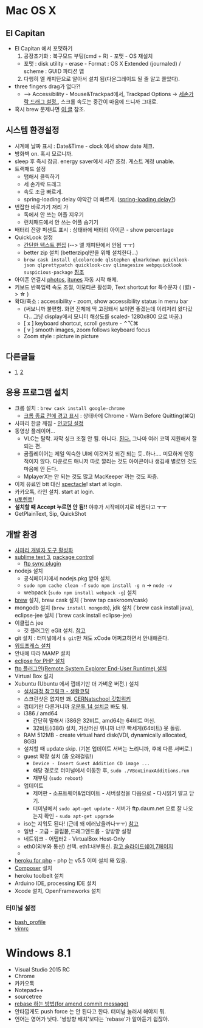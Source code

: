 # Mac OS X

## El Capitan
* El Capitan 에서 포맷하기
  1. 공장초기화 : 복구모드 부팅(cmd + R) - 포맷 - OS 재설치
    * 포맷 : disk utility - erase - Format : OS X Extended (journaled) / scheme : GUID 파티션 맵
  2. 다행히 엘 캐피탄으로 알아서 설치 됨(다운그레이드 될 줄 알고 쫄았다).
* three fingers drag가 없다?!
  * --> Accessibility - Mouse&Trackpad에서, Trackpad Options -> [세손가락 드래그 설정.](http://www.idownloadblog.com/2015/06/25/three-finger-drag-gesture-os-x-el-capitan/), 스크롤 속도는 중간이 마음에 드니까 그대로.
* 혹시 brew 문제나면 [이 글](http://www.hacksparrow.com/os-x-el-capitan-screwed-up-ruby-gems-and-how-to-fix-it.html) 참조.

## 시스템 환경설정
* 시계에 날짜 표시 : Date&Time - clock 에서 show date 체크.
* 방화벽 on. 혹시 모르니까.
* sleep 후 즉시 잠금. energy saver에서 시간 조정. 게스트 계정 unable.
* 트랙패드 설정
  * 탭해서 클릭하기
  * 세 손가락 드래그
  * 속도 조금 빠르게.
  * spring-loading delay 야악간 더 빠르게. ([spring-loading delay?](https://www.youtube.com/watch?v=uwNt6UOeNA0))
* 번잡한 바로가기 저리 가
   * 독에서 안 쓰는 어플 지우기
   * 런치패드에서 안 쓰는 어플 숨기기
* 배터리 잔량 퍼센트 표시 : 상태바에 배터리 아이콘 - show percentage
* QuickLook 설정
  * [간단한 텍스트 편집](http://macnews.tistory.com/127) (--> 엘 캐피탄에서 안됨 ㅜㅜ)
  * better zip 설치 (betterzipql만을 위해 설치한다...)
  * `brew cask install qlcolorcode qlstephen qlmarkdown quicklook-json qlprettypatch quicklook-csv qlimagesize webpquicklook suspicious-package` [참조](https://github.com/sindresorhus/quick-look-plugins)
* 아이폰 연결시 [photos](http://osxdaily.com/2015/05/31/stop-photos-opening-automatically-mac-os-x/), [itunes](http://www.guidingtech.com/39399/stop-itunes-auto-launch/) 자동 시작 해제.
* 키보드 반복입력 속도 조절, 이모티콘 활성화, Text shortcut for 특수문자 ( (별) -> ☆ ) 
* 확대/축소 : accessibility - zoom, show accessibility status in menu bar
  * (써보니까 불편함. 화면 전체에 딱 고정돼서 보이면 좋겠는데 이리저리 왔다갔다.. 그냥 display에서 모니터 해상도를 scaled- 1280x800 으로 바꿈.)
  * [ x ] keyboard shortcut, scroll gesture - ⌃⌥⌘
  * [ v ] smooth images, zoom follows keyboard focus
  * Zoom style : picture in picture

## 다른글들
* [1](http://blog.doortts.com/286), [2](https://gist.github.com/DenisIzmaylov/8c9b783dfe8ddc533693)

## 응용 프로그램 설치
* 크롬 설치 : `brew cask install google-chrome`
  * [크롬 종료 전에 경고 표시](https://support.google.com/chrome/answer/95631?hl=ko) : 상태바에 Chrome - Warn Before Quitting(⌘Q)
* 사파리 한글 깨짐 - [인코딩 설정](https://discussionskorea.apple.com/thread/6658?start=0&tstart=0)
* 동영상 플레이어...
  * VLC는 탈락. 자막 싱크 조절 안 됨. 아니다. [된다.](http://www.clien.net/cs2/bbs/board.php?bo_table=cm_mac&wr_id=191748&page=) 그나마 여러 코덱 지원해서 잘 되는 편.
  * 곰플레이어는 제일 익숙한 UI에 이것저것 되긴 되는 듯..하나.... 미묘하게 안정적이지 않다. 다운로드 매니저 따로 깔리는 것도 아이콘이나 생김새 별로인 것도 마음에 안 든다.
  * MplayerX는 안 되는 것도 많고 MacKeeper 까는 것도 짜증.
* 이제 유료인 btt 대신 [spectacle](https://github.com/eczarny/spectacle)! start at login.
* 카카오톡, 라인 설치. start at login.
* [u토렌트](http://www.utorrent.com/intl/ko/)!
 * **설치할 때 Accept 누르면 안 됨!!** 야후가 시작페이지로 바뀐다고 ㅜㅜ
* GetPlainText, Sip, QuickShot

## 개발 환경
* [사파리 개발자 도구 활성화](http://macs.about.com/od/usingyourmac/qt/safaridevelop.htm)
* [sublime text 3](http://www.sublimetext.com/3), [package control](https://packagecontrol.io/installation)
  * [ftp sync plugin](http://blog.readiz.com/46#.VfBvZmSqqko)
* nodejs 설치
  * 공식페이지에서 nodejs.pkg 받아 설치.
  * `sudo npm cache clean -f` `sudo npm install -g n` -> `node -v`
  * webpack (`sudo npm install webpack -g`) 설치
* [brew](http://brew.sh) 설치, brew cask 설치 (`brew tap caskroom/cask)
* mongodb 설치 (`brew install mongodb`), jdk 설치 (`brew cask install java), eclipse-jee 설치 ('brew cask install eclipse-jee)
* 이클립스 jee
  * 깃 플러그인 eGit 설치. [참고](http://itmir.tistory.com/461)
* git 설치 : 터미널에서 `$ git`만 쳐도 xCode 어쩌고하면서 안내해준다.
* [워드프레스 설치](https://ko.wordpress.org/2014/01/01/mamp를-사용해서-내-컴퓨터에-워드프레스-설치하기/)
 * 안내에 따라 MAMP 설치
* [eclipse for PHP 설치](http://www.eclipse.org/downloads/packages/eclipse-php-developers/marsr)
 * [ftp 플러그인(Remote System Explorer End-User Runtime) 설치](http://pseg.or.kr/pseg/infouse/3105)
* Virtual Box 설치
* Xubuntu (Ubuntu 에서 껍데기만 더 가벼운 버전.) 설치
  * [설치과정 참고링크 - 생활코딩](https://opentutorials.org/course/488/2601)
  * 스크린샷은 없지만 꽤. [CERNatschool 깃헙위키](https://github.com/CERNatschool/getting-started/wiki/Creating-a-Xubuntu-14.04-Virtual-Machine-with-VirtualBox)
  * 껍데기만 다른거니까 [우분투 14 설치글](http://rorlab.gitbooks.io/railsguidebook/content/appendices/ubuntu14server.html) 봐도 됨.
  * i386 / amd64
    * 간단히 말해서 i386은 32비트, amd64는 64비트 머신.
    * 32비트(i386) 설치, 가상머신 위니까 너무 빡세게(64비트) 못 돌림.
  * RAM 512MB - create virtual hard disk(VDI, dynamically allocated, 8GB)
  * 설치할 때 update skip. (기본 업데이트 서버는 느리니까, 후에 다른 서버로.)
  * guest 확장 설치 (좀 오래걸림!)
    * `Device - Insert Guest Addition CD image ...`
    * 해당 경로로 터미널에서 이동한 후, `sudo ./VBoxLinuxAdditions.run`
    * 재부팅 (`sudo reboot`)
  * 업데이트
    * 제어판 - 소프트웨어&업데이트 - 서버설정을 다음으로 - 다시읽기 말고 닫기.
    * 터미널에서 `sudo apt-get update` - 서버가 ftp.daum.net 으로 잘 나오는지 확인 - `sudo apt-get upgrade`
  * iso는 지워도 된다! (근데 왜 에러났을까나ㅜㅜ) [참고](http://askubuntu.com/questions/400413/can-i-delete-the-iso-file-after-installing-ubuntu)
  * 일반 - 고급 - 클립볻,드래그앤드롭 - 양방향 설정
  * 네트워크 - 어댑터2 - VirtualBox Host-Only
  * eth0(외부와 통신) 선택. eth1:내부통신. [참고 슬라이드쉐어,7페이지](http://www.slideshare.net/sigmadream/01-virtual-box)
  * 
* [heroku for php](https://devcenter.heroku.com/articles/getting-started-with-php#introduction) - php 는 v5.5 이미 설치 돼 있음.
 * [Composer](https://getcomposer.org/doc/00-intro.md#globally)  설치
 * heroku toolbelt 설치
* Arduino IDE, processing IDE 설치
* Xcode 설치, OpenFrameworks 설치

### 터미널 설정
* [bash_profile](/.bash_profile)
* [vimrc](/.vimrc)

# Windows 8.1
* Visual Studio 2015 RC
* Chrome
* 카카오톡
* Notepad++
* sourcetree
 * [rebase 하는 방법(for amend commit message)](http://stackoverflow.com/questions/17604232/edit-a-commit-message-in-sourcetree-windows-already-pushed-to-remote)
 * 안타깝게도 push force 는 안 된다고 한다. 터미널 눌러서 해야지 뭐.
 * 언어는 영어가 낫다. '쌍방향 배치'보다는 'rebase'가 알아듣기 쉽잖아.
